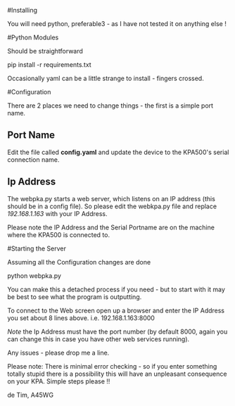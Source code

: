 #Installing

You will need python, preferable3 - as I have not tested it on anything else !

#Python Modules 

Should be straightforward

   pip install -r requirements.txt

Occasionally yaml can be a little strange to install  - fingers crossed.

#Configuration


There are 2 places we need to change things - the first is a simple port name.

## Port Name

Edit the file called **config.yaml** and update the device to the KPA500's serial connection name. 

## Ip Address

The webpka.py starts a web server, which listens on an IP address (this should be in a config file). So please edit the webkpa.py file and replace *192.168.1.163* with your IP Address.

Please note the IP Address and the Serial Portname are on the machine where the KPA500 is connected to.

#Starting the Server

Assuming all the Configuration changes are done


python webpka.py

You can make this a detached process if you need - but to start with it may be best to see what the program is outputting.


To connect to the Web screen open up a browser and enter the IP Address you set about 8 lines above.  i.e.   192.168.1.163:8000

*Note* the Ip Address must have the port number (by default 8000, again you can change this in case you have other web services running).

Any issues - please drop me a line.

Please note: There is minimal error checking - so if you enter something totally stupid there is a possibility this will have an unpleasant consequence on your KPA. Simple steps please !!

de Tim, A45WG


